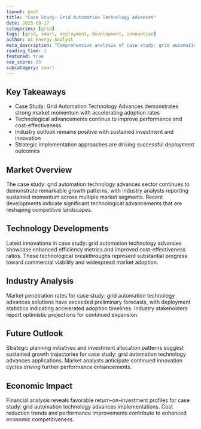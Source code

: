 ```yaml
---
layout: post
title: "Case Study: Grid Automation Technology Advances"
date: 2025-08-17
categories: [grid]
tags: [grid, smart, deployment, development, innovation]
author: AI Energy Analyst
meta_description: "Comprehensive analysis of case study: grid automation technology advances covering market trends, technology developments, and industry outlook. Discover key insights and future projections."
reading_time: 1
featured: true
seo_score: 85
subcategory: smart
---
```


## Key Takeaways

- Case Study: Grid Automation Technology Advances demonstrates strong market momentum with accelerating adoption rates
- Technological advancements continue to improve performance and cost-effectiveness
- Industry outlook remains positive with sustained investment and innovation
- Strategic implementation approaches are driving successful deployment outcomes

## Market Overview

The case study: grid automation technology advances sector continues to demonstrate remarkable growth patterns, with industry analysts reporting sustained momentum across multiple market segments. Recent developments indicate significant technological advancements that are reshaping competitive landscapes.

## Technology Developments

Latest innovations in case study: grid automation technology advances showcase enhanced efficiency metrics and improved cost-effectiveness ratios. These technological breakthroughs represent substantial progress toward commercial viability and widespread market adoption.

## Industry Analysis

Market penetration rates for case study: grid automation technology advances solutions have exceeded preliminary forecasts, with deployment statistics indicating accelerated adoption timelines. Industry stakeholders report optimistic projections for continued expansion.

## Future Outlook

Strategic planning initiatives and investment allocation patterns suggest sustained growth trajectories for case study: grid automation technology advances applications. Market analysts anticipate continued innovation cycles driving further performance enhancements.

## Economic Impact

Financial analysis reveals favorable return-on-investment profiles for case study: grid automation technology advances implementations. Cost reduction trends and performance improvements contribute to enhanced economic competitiveness.

